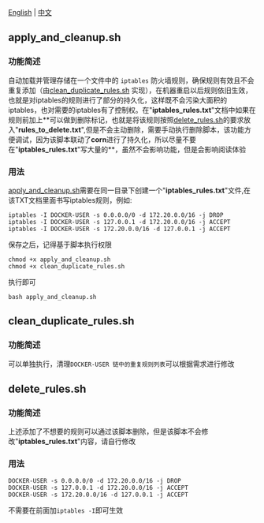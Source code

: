 [English](README.md) | [中文](README.zh.md)

## apply_and_cleanup.sh 

### 功能简述

自动加载并管理存储在一个文件中的 `iptables` 防火墙规则，确保规则有效且不会重复添加（由[clean_duplicate_rules.sh](https://github.com/Catchabox/iptables-rule-reboot-cleaner/blob/main/clean_duplicate_rules.sh) 实现），在机器重启以后规则依旧生效，也就是对iptables的规则进行了部分的持久化，这样既不会污染大面积的iptables，也对需要的iptables有了控制权。在"**iptables_rules.txt**"文档中如果在规则前加上\*\*可以做到删除标记，也就是将该规则按照[delete_rules.sh](https://github.com/Catchabox/iptables-rule-reboot-cleaner/blob/main/delete_rules.sh)的要求放入"**rules_to_delete.txt**",但是不会主动删除，需要手动执行删除脚本，该功能方便调试，因为该脚本联动了**corn**进行了持久化，所以尽量不要在"**iptables_rules.txt**"写大量的\*\*，虽然不会影响功能，但是会影响阅读体验

### 用法

[apply_and_cleanup.sh](https://github.com/Catchabox/iptables-rule-reboot-cleaner/blob/main/apply_and_cleanup.sh)需要在同一目录下创建一个"**iptables_rules.txt**"文件,在该TXT文档里面书写iptables规则，例如:

```
iptables -I DOCKER-USER -s 0.0.0.0/0 -d 172.20.0.0/16 -j DROP
iptables -I DOCKER-USER -s 127.0.0.1 -d 172.20.0.0/16 -j ACCEPT
iptables -I DOCKER-USER -s 172.20.0.0/16 -d 127.0.0.1 -j ACCEPT
```

保存之后，记得基于脚本执行权限

``````
chmod +x apply_and_cleanup.sh
chmod +x clean_duplicate_rules.sh
``````

执行即可

``````
bash apply_and_cleanup.sh
``````

## clean_duplicate_rules.sh

### 功能简述

可以单独执行，清理`DOCKER-USER 链中的重复规则列表`可以根据需求进行修改

## delete_rules.sh

### 功能简述

上述添加了不想要的规则可以通过该脚本删除，但是该脚本不会修改"**iptables_rules.txt**"内容，请自行修改

### 用法

``````
DOCKER-USER -s 0.0.0.0/0 -d 172.20.0.0/16 -j DROP
DOCKER-USER -s 127.0.0.1 -d 172.20.0.0/16 -j ACCEPT
DOCKER-USER -s 172.20.0.0/16 -d 127.0.0.1 -j ACCEPT
``````

不需要在前面加`iptables -I`即可生效
